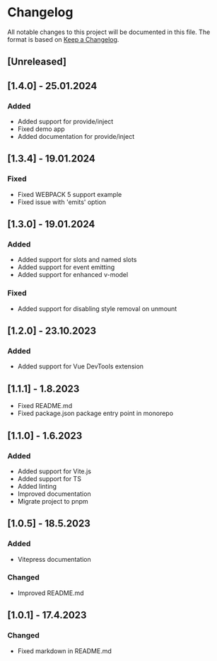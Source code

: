 # Changelog

All notable changes to this project will be documented in this file. The format is based on [Keep a Changelog](https://keepachangelog.com/en/1.0.0/).

## [Unreleased]
## [1.4.0] - 25.01.2024
### Added
- Added support for provide/inject
- Fixed demo app
- Added documentation for provide/inject

## [1.3.4] - 19.01.2024
### Fixed
- Fixed WEBPACK 5 support example
- Fixed issue with 'emits' option

## [1.3.0] - 19.01.2024
### Added
- Added support for slots and named slots
- Added support for event emitting
- Added support for enhanced v-model
### Fixed
- Added support for disabling style removal on unmount

## [1.2.0] - 23.10.2023
### Added
- Added support for Vue DevTools extension

## [1.1.1] - 1.8.2023
- Fixed README.md
- Fixed package.json package entry point in monorepo

## [1.1.0] - 1.6.2023
### Added 
- Added support for Vite.js
- Added support for TS
- Added linting
- Improved documentation
- Migrate project to pnpm

## [1.0.5] - 18.5.2023

### Added
- Vitepress documentation

### Changed
- Improved README.md

## [1.0.1] - 17.4.2023

### Changed
- Fixed markdown in README.md